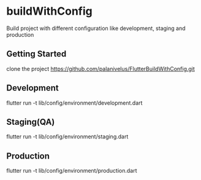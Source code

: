 # buildWithConfig

Build project with different configuration like  development, staging and production

## Getting Started

clone the project https://github.com/palanivelus/FlutterBuildWithConfig.git

## Development
flutter run -t lib/config/environment/development.dart

## Staging(QA)
flutter run -t lib/config/environment/staging.dart

## Production
flutter run -t lib/config/environment/production.dart